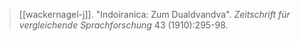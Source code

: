 > [[wackernagel-j]]. "Indoiranica: Zum Dualdvandva". *Zeitschrift für vergleichende Sprachforschung* 43 (1910):295-98.
